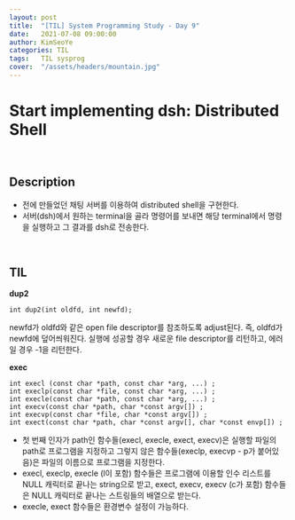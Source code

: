 ```yaml
---
layout: post
title:  "[TIL] System Programming Study - Day 9"
date:   2021-07-08 09:00:00
author: KimSeoYe
categories: TIL
tags:   TIL sysprog
cover:  "/assets/headers/mountain.jpg"
---
```

# Start implementing dsh: Distributed Shell

<br>

## Description 
- 전에 만들었던 채팅 서버를 이용하여 distributed shell을 구현한다.
- 서버(dsh)에서 원하는 terminal을 골라 명령어를 보내면 해당 terminal에서 명령을 실행하고 그 결과를 dsh로 전송한다.

<br>

## TIL

**dup2**

`int dup2(int oldfd, int newfd);`

newfd가 oldfd와 같은 open file descriptor를 참조하도록 adjust된다. 즉, oldfd가 newfd에 덮어씌워진다. 실행에 성공할 경우 새로운 file descriptor를 리턴하고, 에러일 경우 -1을 리턴한다.

**exec**
```
int execl (const char *path, const char *arg, ...) ;
int execlp(const char *file, const char *arg, ...) ;
int execle(const char *path, const char *arg, ...) ;
int execv(const char *path, char *const argv[]) ;
int execvp(const char *file, char *const argv[]) ;
int exect(const char *path, char *const argv[], char *const envp[]) ;
```
- 첫 번째 인자가 path인 함수들(execl, execle, exect, execv)은 실행할 파일의 path로 프로그램을 지정하고 그렇지 않은 함수들(execlp, execvp - p가 붙어있음)은 파일의 이름으로 프로그램을 지정한다.
- execl, execlp, execle (l이 포함) 함수들은 프로그램에 이용할 인수 리스트를 NULL 캐릭터로 끝나는 string으로 받고, exect, execv, execv (c가 포함) 함수들은 NULL 캐릭터로 끝나는 스트링들의 배열으로 받는다.
- execle, exect 함수들은 환경변수 설정이 가능하다.

<br>
